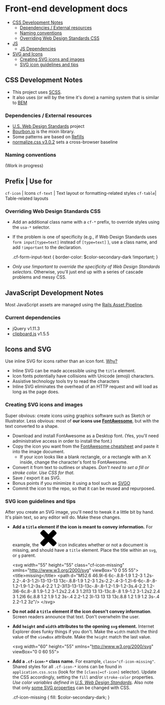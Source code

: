 # Front-end development docs

- [CSS Development Notes](README.FRONTEND.md#devnotes)
    - [Dependencies / External resources](README.FRONTEND.md#css-dependencies)
    - [Naming conventions](README.FRONTEND.md#css-naming)
    - [Overriding Web Design Standards CSS](README.FRONTEND.md#overriding)
- [JS](README.FRONTEND.md#js)
    - [JS Dependencies](README.FRONTEND.md#js-depends)
- [SVG and Icons](README.FRONTEND.md#svg)
    - [Creating SVG icons and images](README.FRONTEND.md#svg-making)
    - [SVG icon guidelines and tips](README.FRONTEND.md#svg-guidelines)

<span id="devnotes"></span>
## CSS Development Notes

- This project uses [SCSS](http://sass-lang.com/).
- It also uses (or will by the time it's done) a naming system that is similar to [BEM](https://en.bem.info/method/naming-convention/)

<span id="css-dependencies"></span>
### Dependencies / External resources
- [U.S. Web Design Standards](https://playbook.cio.gov/designstandards/) project
- [Bourbon.io](http://bourbon.io/) is the mixin library.
- Some patterns are based on [Refills](http://refills.bourbon.io/)
- [normalize.css v3.0.2](https://necolas.github.io/normalize.css/) sets a cross-browser baseline

<span id="css-naming"></span>
### Naming conventions

(Work in progress)

Prefix | Use for
---------------------
`cf-icon` | Icons
`cf-text` | Text layout or formatting-related styles
`cf-table`| Table-related layouts

<span id="overriding"></span>
### Overriding Web Design Standards CSS

- Add an additional class name with a `cf-*` prefix, to override styles using the `usa-*` selector.
- If the problem is one of specificity (e.g., if Web Design Standards uses `form input[type=text]` instead of `[type=text]` ), use a class name, and add `!important` to the declaration.

    .cf-form-input-text {
        border-color: $color-secondary-dark !important;
    }

- _Only use !important to override the specificity of Web Design Standards selectors_. Otherwise, you'll just end up with a series of cascade problems and messy CSS.

<span id="js"></span>
## JavaScript Development Notes
Most JavaScript assets are managed using the [Rails Asset Pipeline](http://guides.rubyonrails.org/asset_pipeline.html).

<span id="js-depends"></span>
### Current dependencies
- jQuery v1.11.3
- [clipboard.js](https://zenorocha.github.io/clipboard.js) v1.5.5

<span id="svg"></span>
## Icons and SVG

Use inline SVG for icons rather than an icon font. [Why?](http://blog.cloudfour.com/seriously-dont-use-icon-fonts/)

- Inline SVG can be made accessible using the `title` element.
- Icon fonts potentially have collisions with Unicode (emoji) characters.
- Assistive technology tools try to read the characters
- Inline SVG eliminates the overhead of an HTTP request and will load as long as the page does.  

<span id="svg-making"></span>
### Creating SVG icons and images

Super obvious: create icons using graphics software such as Sketch or Illustrator. Less obvious: most of **our icons use [FontAwesome](http://fontawesome.io/)**, but with the text converted to a shape.

- Download and install FontAwesome as a Desktop font. (Yes, you'll need administrative access in order to install the font.)
- Copy the icon you want from the [FontAwesome cheatsheet](fontawesome.io/cheatsheet/) and paste it into the image document.
   - If your icon looks like a blank rectangle, or a rectangle with an X inside, change the character's font to FontAwesome.
- Convert it from text to outlines or shapes. _Don't need to set a fill or stroke color. Use CSS for that._
- Save / export it as SVG.
- Bonus points if you minimize it using a tool such as [SVGO](https://github.com/svg/svgo)
- Commit the icon to the repo, so that it can be reused and repurposed.

<span id="svg-guidelines"></span>
### SVG icon guidelines and tips

After you create an SVG image, you'll need to tweak it a little bit by hand. It's plain text, so any editor will do. Make these changes.

- **Add a `title` element if the icon is meant to convey information.** For example, the <svg width="55" height="55" class="cf-icon-missing" xmlns="http://www.w3.org/2000/svg" viewBox="0 0 55 55"><title>missing</title><path d="M52.6 46.9l-6 6c-.8.8-1.9 1.2-3 1.2s-2.2-.4-3-1.2l-13-13-13 13c-.8.8-1.9 1.2-3 1.2s-2.2-.4-3-1.2l-6-6c-.8-.8-1.2-1.9-1.2-3s.4-2.2 1.2-3l13-13-13-13c-.8-.8-1.2-1.9-1.2-3s.4-2.2 1.2-3l6-6c.8-.8 1.9-1.2 3-1.2s2.2.4 3 1.2l13 13 13-13c.8-.8 1.9-1.2 3-1.2s2.2.4 3 1.2l6 6c.8.8 1.2 1.9 1.2 3s-.4 2.2-1.2 3l-13 13 13 13c.8.8 1.2 1.9 1.2 3s-.4 2.2-1.2 3z"/></svg> icon indicates whether or not a document is missing, and should have a `title` element. Place the title within an `svg`, or `g` parent.

    &lt;svg width="55" height="55" class="cf-icon-missing" xmlns="http://www.w3.org/2000/svg" viewBox="0 0 55 55"&gt;
        &lt;title&gt;missing&lt;/title&gt;
        <path d="M52.6 46.9l-6 6c-.8.8-1.9 1.2-3 1.2s-2.2-.4-3-1.2l-13-13-13 13c-.8.8-1.9 1.2-3 1.2s-2.2-.4-3-1.2l-6-6c-.8-.8-1.2-1.9-1.2-3s.4-2.2 1.2-3l13-13-13-13c-.8-.8-1.2-1.9-1.2-3s.4-2.2 1.2-3l6-6c.8-.8 1.9-1.2 3-1.2s2.2.4 3 1.2l13 13 13-13c.8-.8 1.9-1.2 3-1.2s2.2.4 3 1.2l6 6c.8.8 1.2 1.9 1.2 3s-.4 2.2-1.2 3l-13 13 13 13c.8.8 1.2 1.9 1.2 3s-.4 2.2-1.2 3z"/&gt;
    &lt;/svg&gt;

- **Do not add a `title` element if the icon doesn't convey information**. Screen readers announce that text. Don't overwhelm the user.

- **Add `height` and `width` attributes to the opening `svg` element.** Internet Explorer does funky things if you don't. Make the `width` match the third value of the `viewBox` attribute. Make the `height` match the last value.

    &lt;svg width="60" height="55" xmlns="http://www.w3.org/2000/svg" viewBox="0 0 60 55"&gt;

- **Add a `.cf-icon-*` class name.** For example, `class="cf-icon-missing"`. Shared styles for all `.cf-icon-*` icons can be found in `application.css.scss` (look for the `[class|=cf-icon]` selector). Update the CSS accordingly, setting the `fill` and/or `stroke-color` properties. _Use color variables defined in [U.S. Web Design Standards](https://playbook.cio.gov/designstandards/visual-style/#colors)._ Also note that only [some SVG properties]( http://www.w3.org/TR/SVG/styling.html#SVGStylingProperties) can be changed with CSS.

    .cf-icon-missing {
        fill: $color-secondary-dark;
    }

